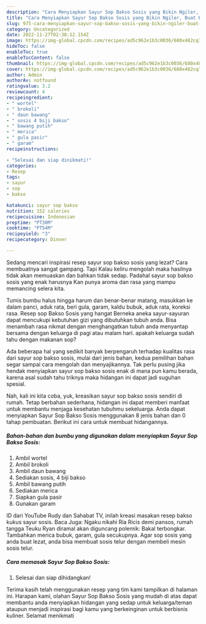 ```yaml
---
description: "Cara Menyiapkan Sayur Sop Bakso Sosis yang Bikin Ngiler, Buat Buka Puasa}"
title: "Cara Menyiapkan Sayur Sop Bakso Sosis yang Bikin Ngiler, Buat Buka Puasa}"
slug: 975-cara-menyiapkan-sayur-sop-bakso-sosis-yang-bikin-ngiler-buat-buka-puasa
category: Uncategorized
date: 2022-11-27T02:38:12.154Z
image: https://img-global.cpcdn.com/recipes/ad5c962e1b3c0036/680x482cq70/sayur-sop-bakso-sosis-foto-resep-utama.jpg
hideToc: false
enableToc: true
enableTocContent: false
thumbnail: https://img-global.cpcdn.com/recipes/ad5c962e1b3c0036/680x482cq70/sayur-sop-bakso-sosis-foto-resep-utama.jpg
cover: https://img-global.cpcdn.com/recipes/ad5c962e1b3c0036/680x482cq70/sayur-sop-bakso-sosis-foto-resep-utama.jpg
author: Admin
authorAv: notfound
ratingvalue: 3.2
reviewcount: 4
recipeingredient:
- " wortel"
- " brokoli"
- " daun bawang"
- " sosis 4 biji bakso"
- " bawang putih"
- " merica"
- " gula pasir"
- " garam"
recipeinstructions:

- "Selesai dan siap dinikmati!"
categories:
- Resep
tags:
- sayur
- sop
- bakso

katakunci: sayur sop bakso 
nutrition: 152 calories
recipecuisine: Indonesian
preptime: "PT30M"
cooktime: "PT54M"
recipeyield: "3"
recipecategory: Dinner

---
```



Sedang mencari inspirasi resep sayur sop bakso sosis yang lezat? Cara membuatnya sangat gampang. Tapi Kalau keliru mengolah maka hasilnya tidak akan memuaskan dan bahkan tidak sedap. Padahal sayur sop bakso sosis yang enak harusnya Kan punya aroma dan rasa yang mampu memancing selera kita.


Tumis bumbu halus hingga harum dan benar-benar matang, masukkan ke dalam panci, aduk rata, beri gula, garam, kaldu bubuk, aduk rata, koreksi rasa. Resep sop Bakso Sosis yang hangat Berneka aneka sayur-sayuran dapat mencukupi kebutuhan gizi yang dibutuhkan tubuh anda. Bisa menambah rasa nikmat dengan menghangatkan tubuh anda menyantap bersama dengan keluarga di pagi atau malam hari. apakah keluarga sudah tahu dengan makanan sop?

Ada beberapa hal yang sedikit banyak berpengaruh terhadap kualitas rasa dari sayur sop bakso sosis, mulai dari jenis bahan, kedua pemilihan bahan segar sampai cara mengolah dan menyajikannya. Tak perlu pusing jika hendak menyiapkan sayur sop bakso sosis enak di mana pun kamu berada, karena asal sudah tahu triknya maka hidangan ini dapat jadi suguhan spesial.


Nah, kali ini kita coba, yuk, kreasikan sayur sop bakso sosis sendiri di rumah. Tetap berbahan sederhana, hidangan ini dapat memberi manfaat untuk membantu menjaga kesehatan tubuhmu sekeluarga. Anda dapat menyiapkan Sayur Sop Bakso Sosis menggunakan 8 jenis bahan dan 0 tahap pembuatan. Berikut ini cara untuk membuat hidangannya.

<!--inarticleads1-->

##### Bahan-bahan dan bumbu yang digunakan dalam menyiapkan Sayur Sop Bakso Sosis:

1. Ambil  wortel
1. Ambil  brokoli
1. Ambil  daun bawang
1. Sediakan  sosis, 4 biji bakso
1. Ambil  bawang putih
1. Sediakan  merica
1. Siapkan  gula pasir
1. Gunakan  garam


ID dari YouTube Rudy dan Sahabat TV, inilah kreasi masakan resep bakso kukus sayur sosis. Baca Juga: Ngaku nikahi Ria Ricis demi pansos, rumah tangga Teuku Ryan diramal akan diguncang polemik: Bakal terbongkar. Tambahkan merica bubuk, garam, gula secukupnya. Agar sop sosis yang anda buat lezat, anda bisa membuat sosis telur dengan membeli mesin sosis telur. 

<!--inarticleads2-->

##### Cara memasak Sayur Sop Bakso Sosis:


1. Selesai dan siap dihidangkan!



Terima kasih telah menggunakan resep yang tim kami tampilkan di halaman ini. Harapan kami, olahan Sayur Sop Bakso Sosis yang mudah di atas dapat membantu anda menyiapkan hidangan yang sedap untuk keluarga/teman ataupun menjadi inspirasi bagi kamu yang berkeinginan untuk berbisnis kuliner. Selamat menikmati
